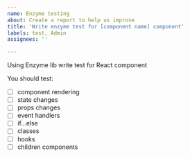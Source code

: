 ```yaml
---
name: Enzyme testing
about: Create a report to help us improve
title: 'Write enzyme test for [component name] component'
labels: test, Admin
assignees: ''

---
```


Using Enzyme lib write test for React component 

You should test:
- [ ] component rendering
- [ ] state changes
- [ ] props changes
- [ ] event handlers
- [ ] if...else
- [ ] classes 
- [ ] hooks
- [ ] children components
